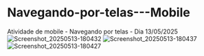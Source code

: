 # Navegando-por-telas---Mobile
Atividade de mobile - Navegando por telas - Dia 13/05/2025
![Screenshot_20250513-180432](https://github.com/user-attachments/assets/5a7c353d-2a60-4ce0-9913-546e70c20e4a)
![Screenshot_20250513-180437](https://github.com/user-attachments/assets/6f709c84-c7f1-4e08-a97f-e28baea4ba4b)
![Screenshot_20250513-180427](https://github.com/user-attachments/assets/1889eaba-b767-4805-a075-d29d56ae32c0)
